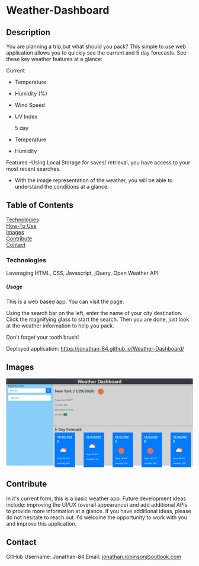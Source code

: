 # Weather-Dashboard


## Description
You are planning a trip,but what should you pack? This simple to use web application allows you to quickly see the current and 5 day forecasts. See these key weather features at a glance: 

 Current
- Temperature
- Humidity (%)
- Wind Speed
- UV Index

  5 day
- Temperature
- Humidity

Features
-Using Local Storage for saves/ retrieval, you have access to your most recent searches. 
- With the image representation of the weather, you will be able to understand the conditions at a glance. 

## Table of Contents
[Technologies](#Technologies) <br>
[How-To Use](#Usage)<br>
[Images](#Images)<br>
[Contribute](#Contribute)<br>
[Contact](#Contact)<br>

### Technologies 
Leveraging HTML, CSS, Javascript, jQuery, Open Weather API


##### Usage
This is a web based app. You can visit the page. 

Using the search bar on the left, enter the name of your city destination. Click the magnifying glass to start the search. Then you are done, just look at the weather information to help you pack.

Don't forget your tooth brush!

Deployed application: https://jonathan-84.github.io/Weather-Dashboard/


 ## Images
![Dashboard Screenshot](https://raw.githubusercontent.com/Jonathan-84/Weather-Dashboard/master/Weather%20Dashboard.png)

## Contribute
In it's current form, this is a basic weather app. Future development ideas include: improving the UI/UX (overall appearance) and add additional APIs to provide more information at a glance. If you have additional ideas, please do not hesitate to reach out. I'd welcome the opportunity to work with you and improve this application. 

## Contact
GitHub Username: Jonathan-84
Email: jonathan.robinson@outlook.com


